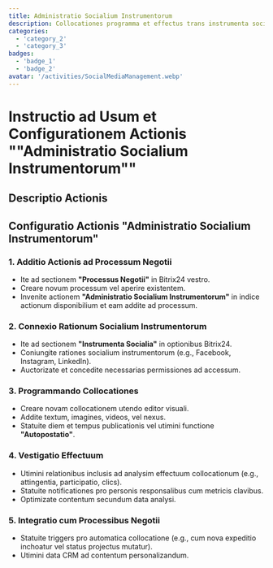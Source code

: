 ```yaml
---
title: Administratio Socialium Instrumentorum
description: Collocationes programma et effectus trans instrumenta socialia vestigare.
categories: 
  - 'category_2'
  - 'category_3'
badges: 
  - 'badge_1'
  - 'badge_2'
avatar: '/activities/SocialMediaManagement.webp'
---
```


# Instructio ad Usum et Configurationem Actionis ""Administratio Socialium Instrumentorum""

## Descriptio Actionis

## **Configuratio Actionis "Administratio Socialium Instrumentorum"**

### 1. Additio Actionis ad Processum Negotii
- Ite ad sectionem **"Processus Negotii"** in Bitrix24 vestro.
- Creare novum processum vel aperire existentem.
- Invenite actionem **"Administratio Socialium Instrumentorum"** in indice actionum disponibilium et eam addite ad processum.

### 2. Connexio Rationum Socialium Instrumentorum
- Ite ad sectionem **"Instrumenta Socialia"** in optionibus Bitrix24.
- Coniungite rationes socialium instrumentorum (e.g., Facebook, Instagram, LinkedIn).
- Auctorizate et concedite necessarias permissiones ad accessum.

### 3. Programmando Collocationes
- Creare novam collocationem utendo editor visuali.
- Addite textum, imagines, videos, vel nexus.
- Statuite diem et tempus publicationis vel utimini functione **"Autopostatio"**.

### 4. Vestigatio Effectuum
- Utimini relationibus inclusis ad analysim effectuum collocationum (e.g., attingentia, participatio, clics).
- Statuite notificationes pro personis responsalibus cum metricis clavibus.
- Optimizate contentum secundum data analysi.

### 5. Integratio cum Processibus Negotii
- Statuite triggers pro automatica collocatione (e.g., cum nova expeditio inchoatur vel status projectus mutatur).
- Utimini data CRM ad contentum personalizandum.